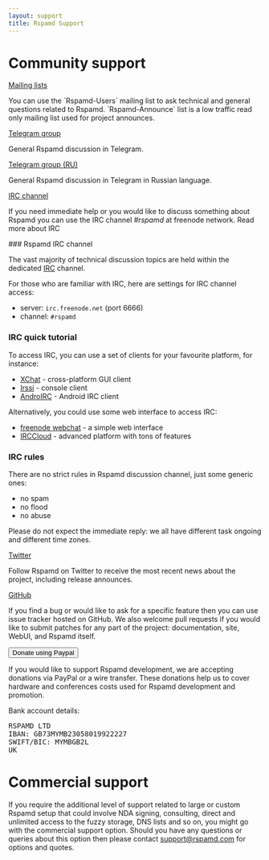 ```yaml
---
layout: support
title: Rspamd Support
---
```


# Community support


<div class="r-support">
    <div class="r-support-btn">
        <a class="btn btn-social btn-primary btn-block" href="https://lists.rspamd.com"><i class="fa fa-envelope-o"></i> Mailing lists</a>
    </div>
    <div class="r-support-content">
        <p>You can use the `Rspamd-Users` mailing list to ask technical and general questions related to Rspamd. `Rspamd-Announce` list is a low traffic read only mailing list used for project announces.</p>
    </div>
</div>
<div class="r-support">
    <div class="r-support-btn">
        <a class="btn btn-social btn-telegram btn-block" href="http://t.me/rspamd"><i class="fa fa-paper-plane"></i> Telegram group</a>
    </div>
    <div class="r-support-content">
        <p>General Rspamd discussion in Telegram.</p>
    </div>
</div>
<div class="r-support">
    <div class="r-support-btn">
        <a class="btn btn-social btn-telegram btn-block" href="http://t.me/rspamd_ru"><i class="fa fa-paper-plane"></i> Telegram group (RU)</a>
    </div>
    <div class="r-support-content">
        <p>General Rspamd discussion in Telegram in Russian language.</p>
    </div>
</div>
<div class="r-support">
    <div class="r-support-btn">
        <a class="btn btn-social btn-reddit btn-block" href="https://freenode.net" data-toggle="tooltip" data-placement="top" title="channel #rspamd"><i class="fa fa-comments-o"></i>IRC channel</a>
    </div>
    <div class="r-support-content">
        <p>If you need immediate help or you would like to discuss something about Rspamd you can use the IRC channel <i>#rspamd</i> at freenode network. Read more about <a role="button" data-toggle="collapse" data-target="#add_irc">IRC&nbsp;<i class="fa fa-chevron-down"></i></a></p>
        <div id="add_irc" class="collapse collapse-link">
<div markdown="1">
### Rspamd IRC channel

The vast majority of technical discussion topics are held within the dedicated [IRC](https://en.wikipedia.org/wiki/IRC) channel.

For those who are familiar with IRC, here are settings for IRC channel access:

* server: `irc.freenode.net` (port 6666)
* channel: `#rspamd`

### IRC quick tutorial

To access IRC, you can use a set of clients for your favourite platform, for instance:

* [XChat](http://www.xchat.org) - cross-platform GUI client
* [Irssi](http://www.irssi.org) - console client
* [AndroIRC](https://play.google.com/store/apps/details?id=com.androirc) - Android IRC client

Alternatively, you could use some web interface to access IRC:

* [freenode webchat](https://webchat.freenode.net/) - a simple web interface
* [IRCCloud](https://irccloud.com) - advanced platform with tons of features

### IRC rules

There are no strict rules in Rspamd discussion channel, just some generic ones:

* no spam
* no flood
* no abuse

Please do not expect the immediate reply: we all have different task ongoing and different time zones.
</div>
        </div>
    </div>
</div>
<div class="r-support">
    <div class="r-support-btn">
        <a class="btn btn-social btn-twitter btn-block" href="https://twitter.com/rspamd"><i class="fa fa-twitter"></i> Twitter</a>
    </div>
    <div class="r-support-content">
        <p>Follow Rspamd on Twitter to receive the most recent news about the project, including release announces.</p>
    </div>
</div>
<div class="r-support">
    <div class="r-support-btn">
        <a class="btn btn-social btn-github btn-block" href="https://github.com/rspamd/rspamd"><i class="fa fa-github"></i> GitHub</a>
    </div>
    <div class="r-support-content">
        <p>If you find a bug or would like to ask for a specific feature then you can use issue tracker hosted on GitHub. We also welcome pull requests if you would like to submit patches for any part of the project: documentation, site, WebUI, and Rspamd itself.</p>
    </div>
</div>
<div class="r-support">
    <div class="r-support-btn r-support-btn-pp">
        <form action="https://www.paypal.com/cgi-bin/webscr" method="post" target="_top">
            <input type="hidden" name="cmd" value="_s-xclick">
            <input type="hidden" name="hosted_button_id" value="32NL9H6JS6K9C">
            <input type="submit" value="Donate using Paypal" name="submit" title="PayPal - The safer, easier way to pay online!" class="btn btn-social btn-pp btn-block">
            <!--input type="image" src="https://www.paypalobjects.com/en_US/GB/i/btn/btn_donateCC_LG.gif" border="0" name="submit" alt="PayPal – The safer, easier way to pay online!"-->
            <img alt="" border="0" src="https://www.paypalobjects.com/en_GB/i/scr/pixel.gif" width="1" height="1">
        </form>
    </div>
    <div class="r-support-content">
        <p>If you would like to support Rspamd development, we are accepting donations via PayPal or a wire transfer. These donations help us to cover hardware and conferences costs used for Rspamd development and promotion.</p>
        <p>Bank account details:</p>
<pre>RSPAMD LTD
IBAN: GB73MYMB23058019922227
SWIFT/BIC: MYMBGB2L
UK</pre>
    </div>
</div>

# Commercial support

If you require the additional level of support related to large or custom Rspamd setup that could involve NDA signing, consulting, direct and unlimited access to the fuzzy storage, DNS lists and so on, you might go with the commercial support option. Should you have any questions or queries about this option then please contact <support@rspamd.com> for options and quotes.

